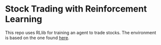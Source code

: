 # Stock Trading with Reinforcement Learning

This repo uses RLlib for training an agent to trade stocks. The environment is based on the one found [here](https://towardsdatascience.com/creating-a-custom-openai-gym-environment-for-stock-trading-be532be3910e). 
